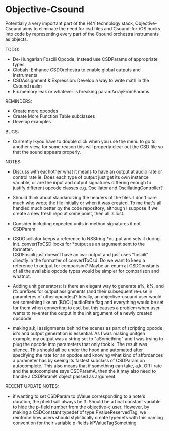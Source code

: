 Objective-Csound
================

Potentially a very important part of the H4Y technology stack, Objective-Csound 
aims to eliminate the need for csd files and Csound-for-iOS hooks into code by 
representing every part of the Csound orchestra instruments as objects.  

TODO:
    
* De-Hungarian Foscili Opcode, instead use CSDParams of appropriate types
* Globals: Enhance CSDOrchestra to enable global outputs and instruments
* CSDAssignment & Expression: Develop a way to write math in the Csound realm
* Fix memory leak or whatever is breaking paramArrayFromParams

REMINDERS:
* Create more opcodes
* Create More Function Table subclasses
* Develop examples

BUGS:

* Currently lkyou have to double click when you use the menu to go to another
view, for some reason this will properly clear out the CSD file so that the 
sound appears properly.

NOTES:

* Discuss with eachother what it means to have an output at audio rate or control rate
  ie. Does each type of output just get its own instance variable, or are the input
  and output signatures differing enough to justify different opcode classes
  e.g. Oscillator and OscillatingController?
  
* Should think about standardizing the headers of the files.  I don't care much who 
wrote the file initially or when it was created.  To me that's all handled much 
better by the code repository, although I suppose if we create a new fresh repo at 
some point, then all is lost.

* Consider including expected units in method signatures if not CSDParam

* CSDOscillator keeps a reference to NSString *output and sets it during init. 
convertToCSD looks for *output as an argument sent to the formatter.  
CSDFoscili just doesn't have an ivar output and just uses "foscili" directly 
in the formatter of convertToCsd.  Do we want to keep a reference to output for 
comparison?  Maybe an enum at CSDConstants of all the available opcode types 
would be simpler for comparison and whatnot.

* Adding unit generators: is there an elegant way to generate a%, k%, and i% 
prefixes for output assignments (and their subsequent re-use in paramteres of 
other opcodes)? Ideally, an objective-csound user would set something like 
an (BOOL)audioRate flag and everything would be set for them when converting 
to csd, but this causes a problem when user wants to re-enter the output in 
the init argument of a newly created opcdode.

* making a,k,i assignments behind the scenes as part of scripting opcode id's 
and output generation is essential.  As I was making unitgen example, my output 
was a string set to "aSomething" and I was trying to plug the opcode into 
parameters that only took k.  The result was silence.  This should all be under 
the hood and automated after specifying the rate for an opcdoe and knowing what 
kind of affordances a parameter has by seeing its fastest subclass of CSDParam 
on autocomplete.  This also means that if something can take, a,k, OR i rate 
and the autocomplete says CSDParamA, then the it may also need to handle a 
CSDParamK object passed as argument. 

RECENT UPDATE NOTES:
* if wanting to set CSDParam to pValue corresponding to a note's duration, 
the pfield will always be 3.  Should be a final constant variable to hide 
the p-field number from the objective-c user.  However, by making a 
CSDConstant typedef of type PValueReservedTag, we reinforce how users should 
stylistically create typedefs with this naming convention for their variable 
p-fields kPValueTagSomething

